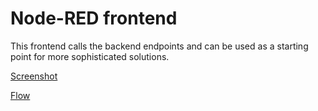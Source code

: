 # Node-RED frontend

This frontend calls the backend endpoints and can be used as a starting point for more sophisticated solutions.

[Screenshot](Node-RED-Frontend.jpg)

[Flow](Frontend-Flow.jpg)